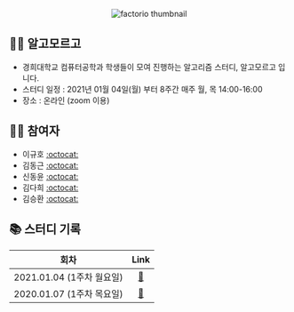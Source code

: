 
 <p align="center">
  <img src="https://user-images.githubusercontent.com/40848918/103416238-23703d00-4bc9-11eb-93f7-494ef7ea9eb5.png" alt="factorio thumbnail"/>
</p> 



## 👨‍💻 알고모르고
- 경희대학교 컴퓨터공학과 학생들이 모여 진행하는 알고리즘 스터디, 알고모르고 입니다.
- 스터디 일정 : 2021년 01월 04일(월) 부터 8주간 매주 월, 목 14:00-16:00
- 장소 : 온라인 (zoom 이용)

## 🙋‍♀️ 참여자
- 이규호 [:octocat:](https://github.com/GyuhoLee)
- 김동근 [:octocat:](https://github.com/Kim-DongGeun)
- 신동윤 [:octocat:](https://github.com/khusw)
- 김다희 [:octocat:](https://github.com/warmwhiten)
- 김승환 [:octocat:](https://github.com/Overnap)

## 📚 스터디 기록

|           회차            |               Link           |           
| :-----------------------: | :-------------------------------: | 
| 2021.01.04 (1주차 월요일) | [:link:](./210104/210104.md) |
| 2020.01.07 (1주차 목요일) | [:link:](./210107/210107.md) | 
